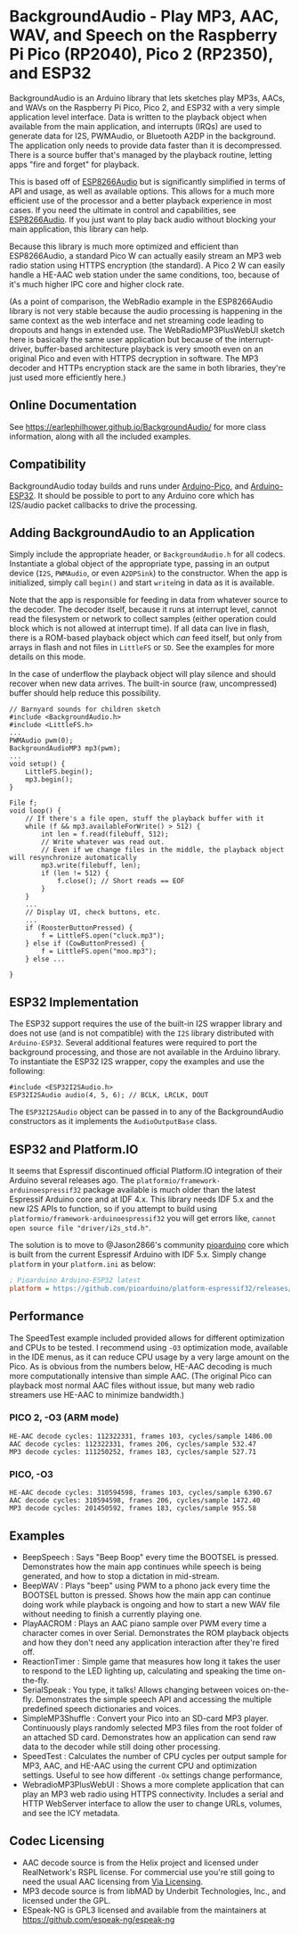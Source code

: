 # BackgroundAudio - Play MP3, AAC, WAV, and Speech on the Raspberry Pi Pico (RP2040), Pico 2 (RP2350), and ESP32

BackgroundAudio is an Arduino library that lets sketches play MP3s, AACs, and WAVs on the Raspberry Pi Pico,
Pico 2, and ESP32 with a very simple application level interface.  Data is written to the playback object when
available from the main application, and interrupts (IRQs) are used to generate data for I2S, PWMAudio,
or Bluetooth A2DP in the background.  The application only needs to provide data faster than it is
decompressed.  There is a source buffer that's managed by the playback routine, letting apps "fire and forget"
for playback.

This is based off of [ESP8266Audio](https://github.com/earlephilhower/ESP8266Audio) but is
significantly simplified in terms of API and usage, as well as available options. This allows for a much
more efficient use of the processor and a better playback experience in most cases.  If you need the ultimate
in control and capabilities, see [ESP8266Audio](https://github.com/earlephilhower/ESP8266Audio).  If you
just want to play back audio without blocking your main application, this library can help.

Because this library is much more optimized and efficient than ESP8266Audio, a standard Pico W can actually
easily stream an MP3 web radio station using HTTPS encryption (the standard).  A Pico 2 W can easily handle
a HE-AAC web station under the same conditions, too, because of it's much higher IPC core and higher clock
rate.

(As a point of comparison, the WebRadio example in the ESP8266Audio library is not very stable because the
audio processing is happening in the same context as the web interface and net streaming code leading to
dropouts and hangs in extended use.  The WebRadioMP3PlusWebUI sketch here is basically the same user application
but because of the interrupt-driver, buffer-based architecture playback is very smooth even on an original
Pico and even with HTTPS decryption in software.  The MP3 decoder and HTTPs encryption stack are the same
in both libraries, they're just used more efficiently here.)

## Online Documentation
See https://earlephilhower.github.io/BackgroundAudio/ for more class information, along with all the included examples.

## Compatibility

BackgroundAudio today builds and runs under [Arduino-Pico](https://github.com/earlephilhower/arduino-pico),
and [Arduino-ESP32](https://github.com/espressif/arduino-esp32).  It should be possible to port to any
Arduino core which has I2S/audio packet callbacks to drive the processing.

## Adding BackgroundAudio to an Application

Simply include the appropriate header, or `BackgroundAudio.h` for all codecs.  Instantiate a global object of
the appropriate type, passing in an output device (`I2S`, `PWMAudio`, or even `A2DPSink`) to the constructor.
When the app is initialized, simply call `begin()` and start `write`ing in data as it is available.

Note that the app is responsible for feeding in data from whatever source to the decoder.  The decoder itself,
because it runs at interrupt level, cannot read the filesystem or network to collect samples (either operation
could block which is not allowed at interrupt time).  If all data can live in flash, there is a ROM-based
playback object which _can_ feed itself, but only from arrays in flash and not files in `LittleFS` or `SD`.  See
the examples for more details on this mode.

In the case of underflow the playback object will play silence and should recover when new data arrives.  The
built-in source (raw, uncompressed) buffer should help reduce this possibility.

````
// Barnyard sounds for children sketch
#include <BackgroundAudio.h>
#include <LittleFS.h>
...
PWMAudio pwm(0);
BackgroundAudioMP3 mp3(pwm);
...
void setup() {
    LittleFS.begin();
    mp3.begin();
}

File f;
void loop() {
    // If there's a file open, stuff the playback buffer with it
    while (f && mp3.availableForWrite() > 512) {
        int len = f.read(filebuff, 512);
        // Write whatever was read out.
        // Even if we change files in the middle, the playback object will resynchronize automatically
        mp3.write(filebuff, len);
        if (len != 512) {
            f.close(); // Short reads == EOF
        }
    }
    ...
    // Display UI, check buttons, etc.
    ...
    if (RoosterButtonPressed) {
        f = LittleFS.open("cluck.mp3");
    } else if (CowButtonPressed) {
        f = LittleFS.open("moo.mp3");
    } else ...

}
````

## ESP32 Implementation

The ESP32 support requires the use of the built-in I2S wrapper library and does not use (and is not
compatible) with the `I2S` library distributed with `Arduino-ESP32`.  Several additional features
were required to port the background processing, and those are not available in the Arduino library.
To instantiate the ESP32 I2S wrapper, copy the examples and use the following:

````
#include <ESP32I2SAudio.h>
ESP32I2SAudio audio(4, 5, 6); // BCLK, LRCLK, DOUT
````

The `ESP32I2SAudio` object can be passed in to any of the BackgroundAudio constructors as it implements
the `AudioOutputBase` class.

## ESP32 and Platform.IO

It seems that Espressif discontinued official Platform.IO integration of their Arduino several
releases ago.  The `platformio/framework-arduinoespressif32` package available is much older
than the latest Espressif Arduino core and at IDF 4.x.  This library needs IDF 5.x and the new
I2S APIs to function, so if you attempt to build using ``platformio/framework-arduinoespressif32``
you will get errors like, `cannot open source file "driver/i2s_std.h"`.

The solution is to move to @Jason2866's community
[pioarduino](https://github.com/pioarduino/platform-espressif32) core which is built from the
current Espressif Arduino with IDF 5.x.  Simply change `platform` in your `platform.ini` as below:

```ini
; Pioarduino Arduino-ESP32 latest
platform = https://github.com/pioarduino/platform-espressif32/releases/download/stable/platform-espressif32.zip
```

## Performance

The SpeedTest example included provided allows for different optimization and CPUs to be tested.  I
recommend using `-O3` optimization mode, available in the IDE menus, as it can reduce CPU usage by
a very large amount on the Pico.  As is obvious from the numbers below, HE-AAC decoding is much more
computationally intensive than simple AAC.  (The original Pico can playback most normal AAC files without
issue, but many web radio streamers use HE-AAC to minimize bandwidth.)

### PICO 2, -O3  (ARM mode)
````
HE-AAC decode cycles: 112322331, frames 103, cycles/sample 1486.00
AAC decode cycles: 112322331, frames 206, cycles/sample 532.47
MP3 decode cycles: 111250252, frames 183, cycles/sample 527.71
````

### PICO, -O3
````
HE-AAC decode cycles: 310594598, frames 103, cycles/sample 6390.67
AAC decode cycles: 310594598, frames 206, cycles/sample 1472.40
MP3 decode cycles: 201450592, frames 183, cycles/sample 955.58
````

## Examples

* BeepSpeech : Says "Beep Boop" every time the BOOTSEL is pressed.  Demonstrates how the main app continues while speech is being generated, and how to stop a dictation in mid-stream.
* BeepWAV : Plays "beep" using PWM to a phono jack every time the BOOTSEL button is pressed.  Shows how the main app can continue doing work while playback is ongoing and how to start a new WAV file without needing to finish a currently playing one.
* PlayAACROM : Plays an AAC piano sample over PWM every time a character comes in over Serial.  Demonstrates the ROM playback objects and how they don't need any application interaction after they're fired off.
* ReactionTimer : Simple game that measures how long it takes the user to respond to the LED lighting up, calculating and speaking the time on-the-fly.
* SerialSpeak : You type, it talks!  Allows changing between voices on-the-fly.  Demonstrates the simple speech API and accessing the multiple predefined speech dictionaries and voices.
* SimpleMP3Shuffle : Convert your Pico into an SD-card MP3 player.  Continuously plays randomly selected MP3 files from the root folder of an attached SD card.  Demonstrates how an application can send raw data to the decoder while still doing other processing.
* SpeedTest : Calculates the number of CPU cycles per output sample for MP3, AAC, and HE-AAC using the current CPU and optimization settings.  Useful to see how different `-Ox` settings change performance,
* WebradioMP3PlusWebUI : Shows a more complete application that can play an MP3 web radio using HTTPS connectivity.  Includes a serial and HTTP WebServer interface to allow the user to change URLs, volumes, and see the ICY metadata.

## Codec Licensing

* AAC decode source is from the Helix project and licensed under RealNetwork's RSPL license.  For commercial use you're still going to need the usual AAC licensing from [Via Licensing](http://www.via-corp.com/us/en/licensing/aac/overview.html).
* MP3 decode source is from libMAD by Underbit Technologies, Inc., and licensed under the GPL.
* ESpeak-NG is GPL3 licensed and available from the maintainers at https://github.com/espeak-ng/espeak-ng
